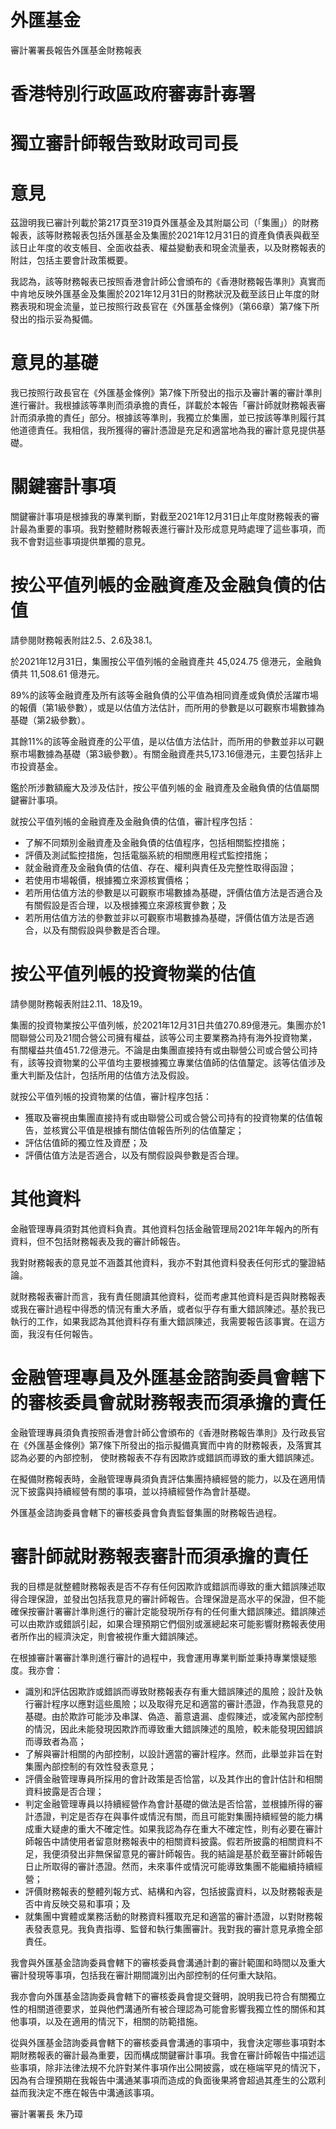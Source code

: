 # 外匯基金

審計署署長報告外匯基金財務報表

# 香港特別行政區政府審毐計毐署

# 獨立審計師報告致財政司司長

# 意見

茲證明我已審計列載於第217頁至319頁外匯基金及其附屬公司（「集團」）的財務報表，該等財務報表包括外匯基金及集團於2021年12月31日的資產負債表與截至該日止年度的收支帳目、全面收益表、權益變動表和現金流量表，以及財務報表的附註，包括主要會計政策概要。

我認為，該等財務報表已按照香港會計師公會頒布的《香港財務報告準則》真實而中肯地反映外匯基金及集團於2021年12月31日的財務狀況及截至該日止年度的財務表現和現金流量，並已按照行政長官在《外匯基金條例》（第66章）第7條下所發出的指示妥為擬備。

# 意見的基礎

我已按照行政長官在《外匯基金條例》第7條下所發出的指示及審計署的審計準則進行審計。我根據該等準則而須承擔的責任，詳載於本報告「審計師就財務報表審計而須承擔的責任」部分。根據該等準則，我獨立於集團，並已按該等準則履行其他道德責任。我相信，我所獲得的審計憑證是充足和適當地為我的審計意見提供基礎。

# 關鍵審計事項

關鍵審計事項是根據我的專業判斷，對截至2021年12月31日止年度財務報表的審計最為重要的事項。我對整體財務報表進行審計及形成意見時處理了這些事項，而我不會對這些事項提供單獨的意見。

# 按公平值列帳的金融資產及金融負債的估值

請參閱財務報表附註2.5、2.6及38.1。

於2021年12月31日，集團按公平值列帳的金融資產共 45,024.75 億港元，金融負債共 11,508.61 億港元。

89%的該等金融資產及所有該等金融負債的公平值為相同資產或負債於活躍市場的報價（第1級參數），或是以估值方法估計，而所用的參數是以可觀察市場數據為基礎（第2級參數）。

其餘11%的該等金融資產的公平值，是以估值方法估計，而所用的參數並非以可觀察市場數據為基礎（第3級參數）。有關金融資產共5,173.16億港元，主要包括非上市投資基金。

鑑於所涉數額龐大及涉及估計，按公平值列帳的金 融資產及金融負債的估值屬關鍵審計事項。

就按公平值列帳的金融資產及金融負債的估值，審計程序包括：

- 了解不同類別金融資產及金融負債的估值程序，包括相關監控措施；
- 評價及測試監控措施，包括電腦系統的相關應用程式監控措施；
- 就金融資產及金融負債的估值、存在、權利與責任及完整性取得函證；
- 若使用市場報價，根據獨立來源核實價格；
- 若所用估值方法的參數是以可觀察市場數據為基礎，評價估值方法是否適合及有關假設是否合理，以及根據獨立來源核實參數；及
- 若所用估值方法的參數並非以可觀察市場數據為基礎，評價估值方法是否適合，以及有關假設與參數是否合理。

# 按公平值列帳的投資物業的估值

請參閱財務報表附註2.11、18及19。

集團的投資物業按公平值列帳，於2021年12月31日共值270.89億港元。集團亦於1間聯營公司及21間合營公司擁有權益，該等公司主要業務為持有海外投資物業，有關權益共值451.72億港元。不論是由集團直接持有或由聯營公司或合營公司持有，該等投資物業的公平值均主要根據獨立專業估值師的估值釐定。該等估值涉及重大判斷及估計，包括所用的估值方法及假設。

就按公平值列帳的投資物業的估值，審計程序包括：

- 獲取及審視由集團直接持有或由聯營公司或合營公司持有的投資物業的估值報告，並核實公平值是根據有關估值報告所列的估值釐定；
- 評估估值師的獨立性及資歷；及
- 評價估值方法是否適合，以及有關假設與參數是否合理。

# 其他資料

金融管理專員須對其他資料負責。其他資料包括金融管理局2021年年報內的所有資料，但不包括財務報表及我的審計師報告。

我對財務報表的意見並不涵蓋其他資料，我亦不對其他資料發表任何形式的鑒證結論。

就財務報表審計而言，我有責任閱讀其他資料，從而考慮其他資料是否與財務報表或我在審計過程中得悉的情況有重大矛盾，或者似乎存有重大錯誤陳述。基於我已執行的工作，如果我認為其他資料存有重大錯誤陳述，我需要報告該事實。在這方面，我沒有任何報告。

# 金融管理專員及外匯基金諮詢委員會轄下的審核委員會就財務報表而須承擔的責任

金融管理專員須負責按照香港會計師公會頒布的《香港財務報告準則》及行政長官在《外匯基金條例》第7條下所發出的指示擬備真實而中肯的財務報表，及落實其認為必要的內部控制， 使財務報表不存有因欺詐或錯誤而導致的重大錯誤陳述。

在擬備財務報表時，金融管理專員須負責評估集團持續經營的能力，以及在適用情況下披露與持續經營有關的事項，並以持續經營作為會計基礎。

外匯基金諮詢委員會轄下的審核委員會負責監督集團的財務報告過程。

# 審計師就財務報表審計而須承擔的責任

我的目標是就整體財務報表是否不存有任何因欺詐或錯誤而導致的重大錯誤陳述取得合理保證，並發出包括我意見的審計師報告。合理保證是高水平的保證，但不能確保按審計署審計準則進行的審計定能發現所存有的任何重大錯誤陳述。錯誤陳述可以由欺詐或錯誤引起，如果合理預期它們個別或滙總起來可能影響財務報表使用者所作出的經濟決定，則會被視作重大錯誤陳述。

在根據審計署審計準則進行審計的過程中，我會運用專業判斷並秉持專業懷疑態度。我亦會：

- 識別和評估因欺詐或錯誤而導致財務報表存有重大錯誤陳述的風險；設計及執行審計程序以應對這些風險；以及取得充足和適當的審計憑證，作為我意見的基礎。由於欺詐可能涉及串謀、偽造、蓄意遺漏、虛假陳述，或凌駕內部控制的情況，因此未能發現因欺詐而導致重大錯誤陳述的風險，較未能發現因錯誤而導致者為高；
- 了解與審計相關的內部控制，以設計適當的審計程序。然而，此舉並非旨在對集團內部控制的有效性發表意見；
- 評價金融管理專員所採用的會計政策是否恰當，以及其作出的會計估計和相關資料披露是否合理；
- 判定金融管理專員以持續經營作為會計基礎的做法是否恰當，並根據所得的審計憑證，判定是否存在與事件或情況有關，而且可能對集團持續經營的能力構成重大疑慮的重大不確定性。如果我認為存在重大不確定性，則有必要在審計師報告中請使用者留意財務報表中的相關資料披露。假若所披露的相關資料不足，我便須發出非無保留意見的審計師報告。我的結論是基於截至審計師報告日止所取得的審計憑證。然而，未來事件或情況可能導致集團不能繼續持續經營；
- 評價財務報表的整體列報方式、結構和內容，包括披露資料，以及財務報表是否中肯反映交易和事項；及
- 就集團中實體或業務活動的財務資料獲取充足和適當的審計憑證，以對財務報表發表意見。我負責指導、監督和執行集團審計。我對我的審計意見承擔全部責任。

我會與外匯基金諮詢委員會轄下的審核委員會溝通計劃的審計範圍和時間以及重大審計發現等事項，包括我在審計期間識別出內部控制的任何重大缺陷。

我亦會向外匯基金諮詢委員會轄下的審核委員會提交聲明，說明我已符合有關獨立性的相關道德要求，並與他們溝通所有被合理認為可能會影響我獨立性的關係和其他事項，以及在適用的情況下，相關的防範措施。

從與外匯基金諮詢委員會轄下的審核委員會溝通的事項中，我會決定哪些事項對本期財務報表的審計最為重要，因而構成關鍵審計事項。我會在審計師報告中描述這些事項，除非法律法規不允許對某件事項作出公開披露，或在極端罕見的情況下，因為有合理預期在我報告中溝通某事項而造成的負面後果將會超過其產生的公眾利益而我決定不應在報告中溝通該事項。

審計署署長 朱乃璋
